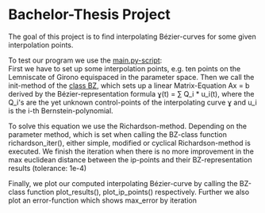 # Bachelor-Thesis Project

The goal of this project is to find interpolating Bézier-curves for some given
interpolation points.

To test our program we use the [main.py-script](main.py):
<br />First we have to set up some interpolation points, e.g. ten 
points on the Lemniscate of Girono equispaced in the parameter space. Then we call 
the init-method of the [class BZ](BZ.py), which sets up a linear Matrix-Equation
Ax = b derived by the Bézier-representation formula ɣ(t) = ∑ Q_i * u_i(t), where 
the Q_i's are the yet unknown control-points of the interpolating curve ɣ and u_i 
is the i-th Bernstein-polynomial.

To solve this equation we use the Richardson-method. Depending on the parameter
method, which is set when calling the BZ-class function richardson_iter(), either 
simple, modified or cyclical Richardson-method is executed. We finish the iteration
when there is no more improvement in the max euclidean distance between the ip-points 
and their BZ-representation results (tolerance: 1e-4)

Finally, we plot our computed interpolating Bézier-curve by calling the BZ-class
function plot_results(), plot_ip_points() respectively. Further we also plot an
error-function which shows max_error by iteration